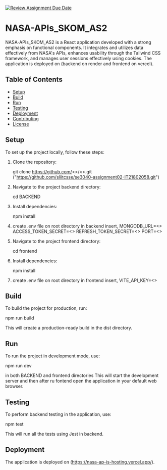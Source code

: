 [![Review Assignment Due Date](https://classroom.github.com/assets/deadline-readme-button-24ddc0f5d75046c5622901739e7c5dd533143b0c8e959d652212380cedb1ea36.svg)](https://classroom.github.com/a/V1F4A3D5)

# NASA-APIs_SKOM_AS2

NASA-APIs_SKOM_AS2 is a React application developed with a strong emphasis on functional components. It integrates and utilizes data effectively from NASA's APIs, enhances usability through the Tailwind CSS framework, and manages user sessions effectively using cookies. The application is deployed on (backend on render and frontend on vercel).

## Table of Contents

- [Setup](#setup)
- [Build](#build)
- [Run](#run)
- [Testing](#testing)
- [Deployment](#deployment)
- [Contributing](#contributing)
- [License](#license)

## Setup

To set up the project locally, follow these steps:

1. Clone the repository:

   git clone https://github.com/<<your-username>>/<<Reponame>>.git ("https://github.com/sliitcsse/se3040-assignment02-IT21802058.git")
   

2. Navigate to the project backend directory:

   cd BACKEND
   

3. Install dependencies:

   npm install


4. create .env file on root directory in backend
    insert,
    MONGODB_URL=<<your mongodb url>>
    ACCESS_TOKEN_SECRET=<<Access token key>>
    REFRESH_TOKEN_SECRET=<<Refresh token key>>
    PORT=<<port number>>


5. Navigate to the project frontend directory:
   
   cd frontend


6. Install dependencies:

   npm install

7. create .env file on root directory in frontend
    insert,
    VITE_API_KEY=<<your nasa api key>>



## Build

To build the project for production, run:

npm run build


This will create a production-ready build in the dist directory.

## Run

To run the project in development mode, use:

npm run dev

in both BACKEND and frontend directories
This will start the development server and then after ru fontend open the application in your default web browser.

## Testing

To perform backend testing in the application, use:

npm test


This will run all the tests using Jest in backend.

## Deployment

The application is deployed on (https://nasa-ap-is-hosting.vercel.app/).
